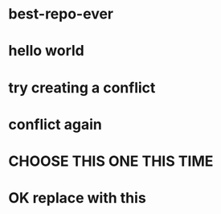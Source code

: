 # best-repo-ever
# hello world
# try creating a conflict
# conflict again
# CHOOSE THIS ONE THIS TIME
# OK replace with this
